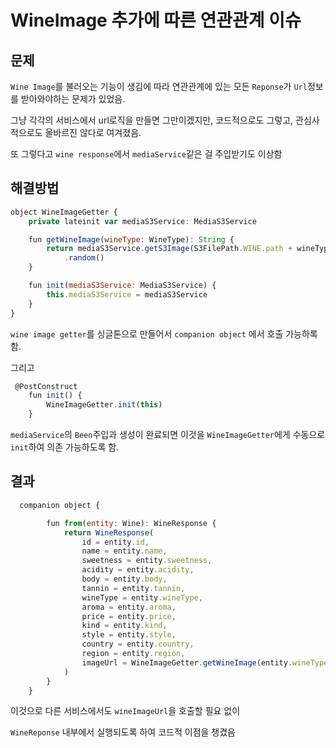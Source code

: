 # WineImage 추가에 따른 연관관계 이슈

## 문제

`Wine Image`를 불러오는 기능이 생김에 따라 연관관계에 있는 모든 `Reponse`가 `Url`정보를 받아와야하는 문제가 있었음. 

그냥 각각의 서비스에서 url로직을 만들면 그만이겠지만, 코드적으로도 그렇고, 관심사 적으로도 올바르진 않다로 여겨졌음. 

또 그렇다고 `wine response`에서 `mediaService`같은 걸 주입받기도 이상함

## 해결방법

```jsx
object WineImageGetter {
    private lateinit var mediaS3Service: MediaS3Service

    fun getWineImage(wineType: WineType): String {
        return mediaS3Service.getS3Image(S3FilePath.WINE.path + wineType.path)
            .random()
    }

    fun init(mediaS3Service: MediaS3Service) {
        this.mediaS3Service = mediaS3Service
    }
}
```

`wine image getter`를 싱글톤으로 만들어서 
`companion object` 에서 호출 가능하록 함. 

그리고

```jsx
 @PostConstruct
    fun init() {
        WineImageGetter.init(this)
    }
```

`mediaService`의 `Been`주입과 생성이 완료되면 이것을 `WineImageGetter`에게 수동으로 `init`하여 의존 가능하도록 함.

## 결과

```jsx
  companion object {

        fun from(entity: Wine): WineResponse {
            return WineResponse(
                id = entity.id,
                name = entity.name,
                sweetness = entity.sweetness,
                acidity = entity.acidity,
                body = entity.body,
                tannin = entity.tannin,
                wineType = entity.wineType,
                aroma = entity.aroma,
                price = entity.price,
                kind = entity.kind,
                style = entity.style,
                country = entity.country,
                region = entity.region,
                imageUrl = WineImageGetter.getWineImage(entity.wineType)
            )
        }
    }
```

이것으로 다른 서비스에서도 `wineImageUrl`을 호출할 필요 없이

`WineReponse` 내부에서 실행되도록 하여 코드적 이점을 챙겼음
